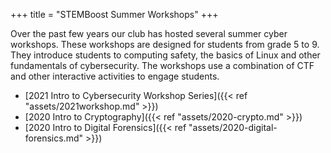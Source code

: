 +++
title = "STEMBoost Summer Workshops"
+++

Over the past few years our club has hosted several summer cyber workshops. These workshops are designed for students from grade 5 to 9. They introduce students to computing safety, the basics of Linux and other fundamentals of cybersecurity. The workshops use a combination of CTF and other interactive activities to engage students. 

* [2021 Intro to Cybersecurity Workshop Series]({{< ref "assets/2021workshop.md" >}})             
* [2020 Intro to Cryptography]({{< ref "assets/2020-crypto.md" >}})          
* [2020 Intro to Digital Forensics]({{< ref "assets/2020-digital-forensics.md" >}})                  


